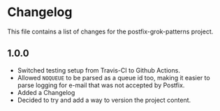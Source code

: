 # Changelog

This file contains a list of changes for the postfix-grok-patterns project.

## 1.0.0

- Switched testing setup from Travis-CI to Github Actions.
- Allowed `NOQUEUE` to be parsed as a queue id too, making it easier to parse logging for e-mail that was not accepted by Postfix.
- Added a Changelog
- Decided to try and add a way to version the project content.

